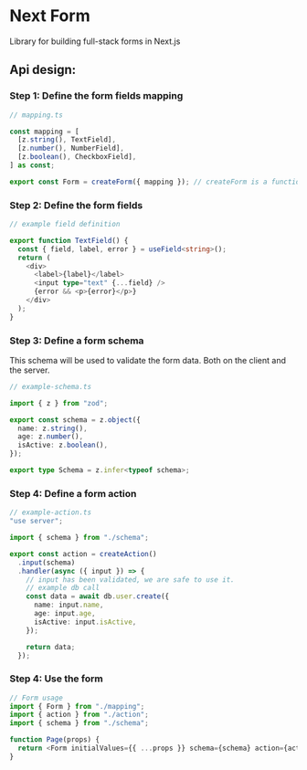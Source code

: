 # Next Form

Library for building full-stack forms in Next.js

## Api design:

### Step 1: Define the form fields mapping

```ts
// mapping.ts

const mapping = [
  [z.string(), TextField],
  [z.number(), NumberField],
  [z.boolean(), CheckboxField],
] as const;

export const Form = createForm({ mapping }); // createForm is a function that creates a form from the mapping
```

<!-- We need to be able to define branded fields to avoid collisions.

```ts
// example branded field
const zSelect = z.string().brand<"select">();

const mapping = [
  [z.string(), TextField],
  [z.number(), NumberField],
  [z.boolean(), CheckboxField],
  [zSelect, SelectField],
] as const;
``` -->

### Step 2: Define the form fields

```ts
// example field definition

export function TextField() {
  const { field, label, error } = useField<string>();
  return (
    <div>
      <label>{label}</label>
      <input type="text" {...field} />
      {error && <p>{error}</p>}
    </div>
  );
}
```

### Step 3: Define a form schema

This schema will be used to validate the form data. Both on the client and the server.

```ts
// example-schema.ts

import { z } from "zod";

export const schema = z.object({
  name: z.string(),
  age: z.number(),
  isActive: z.boolean(),
});

export type Schema = z.infer<typeof schema>;
```

### Step 4: Define a form action

```ts
// example-action.ts
"use server";

import { schema } from "./schema";

export const action = createAction()
  .input(schema)
  .handler(async ({ input }) => {
    // input has been validated, we are safe to use it.
    // example db call
    const data = await db.user.create({
      name: input.name,
      age: input.age,
      isActive: input.isActive,
    });

    return data;
  });
```

### Step 4: Use the form

```ts
// Form usage
import { Form } from "./mapping";
import { action } from "./action";
import { schema } from "./schema";

function Page(props) {
  return <Form initialValues={{ ...props }} schema={schema} action={action} />;
}
```
